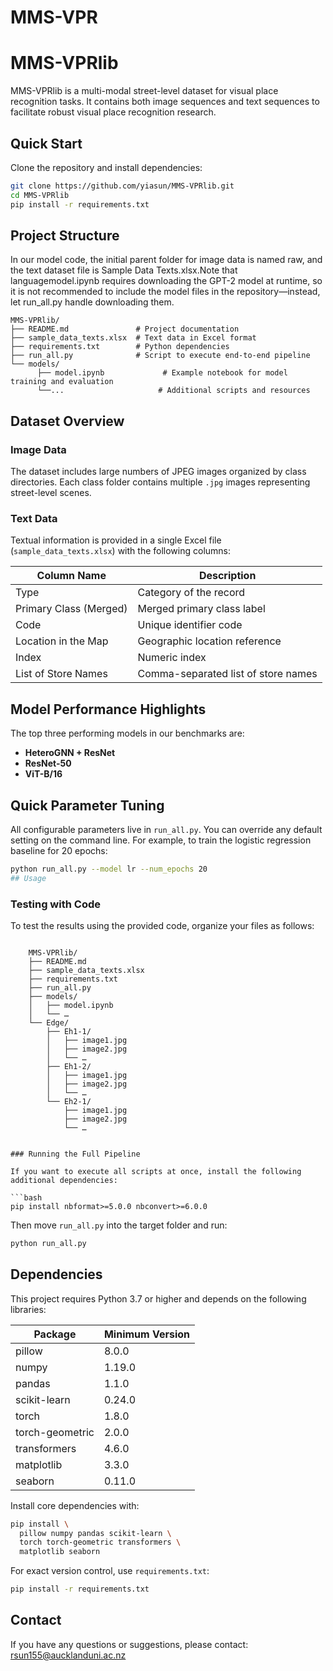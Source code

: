 # MMS-VPR
# MMS-VPRlib

MMS-VPRlib is a multi-modal street-level dataset for visual place recognition tasks. It contains both image sequences and text sequences to facilitate robust visual place recognition research.


## Quick Start

Clone the repository and install dependencies:

```bash
git clone https://github.com/yiasun/MMS-VPRlib.git
cd MMS-VPRlib
pip install -r requirements.txt
```

## Project Structure
In our model code, the initial parent folder for image data is named raw, and the text dataset file is Sample Data Texts.xlsx.Note that languagemodel.ipynb requires downloading the GPT-2 model at runtime, so it is not recommended to include the model files in the repository—instead, let run_all.py handle downloading them.
```
MMS-VPRlib/
├── README.md               # Project documentation
├── sample_data_texts.xlsx  # Text data in Excel format
├── requirements.txt        # Python dependencies
├── run_all.py              # Script to execute end-to-end pipeline
└── models/
      ├── model.ipynb             # Example notebook for model training and evaluation
      └──...                     # Additional scripts and resources
```

## Dataset Overview

### Image Data

The dataset includes large numbers of JPEG images organized by class directories. Each class folder contains multiple `.jpg` images representing street-level scenes.

### Text Data

Textual information is provided in a single Excel file (`sample_data_texts.xlsx`) with the following columns:

| Column Name            | Description                         |
| ---------------------- | ----------------------------------- |
| Type                   | Category of the record              |
| Primary Class (Merged) | Merged primary class label          |
| Code                   | Unique identifier code              |
| Location in the Map    | Geographic location reference       |
| Index                  | Numeric index                       |
| List of Store Names    | Comma-separated list of store names |

## Model Performance Highlights

The top three performing models in our benchmarks are: 
- **HeteroGNN + ResNet**
- **ResNet-50** 
- **ViT-B/16**  

## Quick Parameter Tuning

All configurable parameters live in `run_all.py`. You can override any default setting on the command line. For example, to train the logistic regression baseline for 20 epochs:

```bash
python run_all.py --model lr --num_epochs 20
## Usage
```
### Testing with Code

To test the results using the provided code, organize your files as follows:

```

    MMS-VPRlib/
    ├── README.md
    ├── sample_data_texts.xlsx
    ├── requirements.txt
    ├── run_all.py
    ├── models/
    │   ├── model.ipynb
    │   └── …
    └── Edge/
        ├── Eh1-1/
        │   ├── image1.jpg
        │   ├── image2.jpg
        │   └── …
        ├── Eh1-2/
        │   ├── image1.jpg
        │   ├── image2.jpg
        │   └── …
        └── Eh2-1/
            ├── image1.jpg
            ├── image2.jpg
            └── …


### Running the Full Pipeline

If you want to execute all scripts at once, install the following additional dependencies:

```bash
pip install nbformat>=5.0.0 nbconvert>=6.0.0
```

Then move `run_all.py` into the target folder and run:

```bash
python run_all.py
```

## Dependencies

This project requires Python 3.7 or higher and depends on the following libraries:

| Package         | Minimum Version |
| --------------- | --------------- |
| pillow          | 8.0.0           |
| numpy           | 1.19.0          |
| pandas          | 1.1.0           |
| scikit-learn    | 0.24.0          |
| torch           | 1.8.0           |
| torch-geometric | 2.0.0           |
| transformers    | 4.6.0           |
| matplotlib      | 3.3.0           |
| seaborn         | 0.11.0          |

Install core dependencies with:

```bash
pip install \
  pillow numpy pandas scikit-learn \
  torch torch-geometric transformers \
  matplotlib seaborn
```

For exact version control, use `requirements.txt`:

```bash
pip install -r requirements.txt
```

## Contact

If you have any questions or suggestions, please contact: [rsun155@aucklanduni.ac.nz](mailto:rsun155@aucklanduni.ac.nz)
